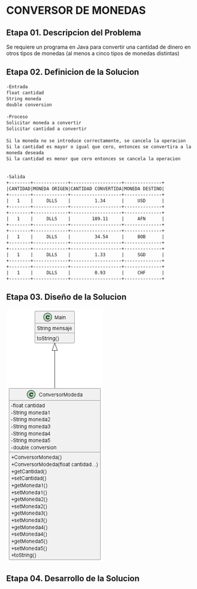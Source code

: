 # CONVERSOR DE MONEDAS
## Etapa 01. Descripcion del Problema 
Se requiere un programa en Java para convertir una cantidad de dinero en otros tipos de monedas (al menos a cinco tipos de monedas distintas)

## Etapa 02. Definicion de la Solucion
 ~~~
-Entrada
 float cantidad
 String moneda
 double conversion
 
-Proceso
 Solicitar moneda a convertir
 Solicitar cantidad a convertir
 
 Si la moneda no se introduce correctamente, se cancela la operacion 
 Si la cantidad es mayor o igual que cero, entonces se convertira a la moneda deseada 
 Si la cantidad es menor que cero entonces se cancela la operacion
 
 
-Salida
+--------+-------------+-------------------+--------------+
|CANTIDAD|MONEDA ORIGEN|CANTIDAD CONVERTIDA|MONEDA DESTINO|
+--------+-------------+-------------------+--------------+
|   1    |     DLLS    |         1.34      |     USD      |
+--------+-------------+-------------------+--------------+
+--------+-------------+-------------------+--------------+
|   1    |     DLLS    |        189.11     |     AFN      |
+--------+-------------+-------------------+--------------+
+--------+-------------+-------------------+--------------+
|   1    |     DLLS    |         34.54     |     BOB      |
+--------+-------------+-------------------+--------------+
+--------+-------------+-------------------+--------------+
|   1    |     DLLS    |         1.33      |     SGD      |
+--------+-------------+-------------------+--------------+
+--------+-------------+-------------------+--------------+
|   1    |     DLLS    |         0.93      |     CHF      |
+--------+-------------+-------------------+--------------+
~~~
 ## Etapa 03. Diseño de la Solucion 
 
 ![](https://github.com/rigo1012/Ejercicio1/blob/main/Diagrama%20de%20clases.png)
 
 ## Etapa 04. Desarrollo de la Solucion

